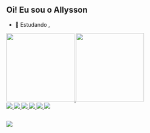 ## Oi! Eu sou o Allysson

- 🌱 Estudando ,

<div>
  <a href="https://github.com/Allysson1">
    <img height="180em" src="https://github-readme-stats.vercel.app/api?username=Allysson1&theme=dracula&show_icons=true">
    <img height="180em" src="https://github-readme-stats.vercel.app/api/top-langs/?username=Allysson1&layout=compact&theme=dracula&show">
</div>

 <div>
  <img src="https://img.shields.io/badge/HTML5-E34F26?style=for-the-badge&logo=html5&logoColor=whitehttps://img.shields.io/badge/HTML5-E34F26?style=for-the-badge&logo=html5&logoColor=white">
   <img src="https://img.shields.io/badge/CSS3-1572B6?style=for-the-badge&logo=css3&logoColor=white">
   <img src="https://img.shields.io/badge/Bootstrap-563D7C?style=for-the-badge&logo=bootstrap&logoColor=white">
   <img src="https://img.shields.io/badge/Python-14354C?style=for-the-badge&logo=python&logoColor=white">
   <img src="https://img.shields.io/badge/PHP-777BB4?style=for-the-badge&logo=php&logoColor=white">
   <img src="https://img.shields.io/badge/JavaScript-F7DF1E?style=for-the-badge&logo=javascript&logoColor=black">
 </div>
 
##  
  
<div>
 <a href="https://www.linkedin.com/in/allysson-ernandes-6912451a5/" target="_blank"> <img src="https://img.shields.io/badge/LinkedIn-0077B5?style=for-the-badge&logo=linkedin&logoColor=white">  
</div>
  
<!--

Here are some ideas to get you started:

- 🔭 I’m currently working on ...
- 🌱 I’m currently learning ...
- 👯 I’m looking to collaborate on ...
- 🤔 I’m looking for help with ...
- 💬 Ask me about ...
- 📫 How to reach me: ...
- 😄 Pronouns: ...
- ⚡ Fun fact: ...
-->
